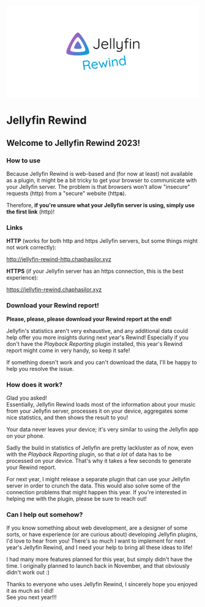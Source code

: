 ![Jellyfin Rewind Banner](Jellyfin%20Rewind%20Banner.png)

# Jellyfin Rewind

## Welcome to Jellyfin Rewind 2023!

### How to use

Because Jellyfin Rewind is web-based and (for now at least) not available as a plugin, it might be a bit tricky to get your browser to communicate with your Jellyfin server. The problem is that browsers won't allow "insecure" requests (http) from a "secure" website (http**s**).

Therefore, **if you're unsure what your Jellyfin server is using, simply use the first link** (http)!

### Links

**HTTP** (works for both http and https Jellyfin servers, but some things might not work correctly):

<http://jellyfin-rewind-http.chaphasilor.xyz>

**HTTPS** (if your Jellyfin server has an https connection, this is the best experience):

<https://jellyfin-rewind.chaphasilor.xyz>

### Download your Rewind report!

**Please, please, please download your Rewind report at the end!**

Jellyfin's statistics aren't very exhaustive, and any additional data could help offer you more insights during next year's Rewind! Especially if you don't have the *Playback Reporting* plugin installed, this year's Rewind report might come in very handy, so keep it safe!

If something doesn't work and you can't download the data, I'll be happy to help you resolve the issue.

### How does it work?

Glad you asked!  
Essentially, Jellyfin Rewind loads most of the information about your music from your Jellyfin server, processes it on your device, aggregates some nice statistics, and then shows the result to you!

Your data never leaves your device; it's very similar to using the Jellyfin app on your phone.

Sadly the build in statistics of Jellyfin are pretty lackluster as of now, even with the *Playback Reporting* plugin, so that *a lot* of data has to be processed on your device. That's why it takes a few seconds to generate your Rewind report.

For next year, I might release a separate plugin that can use your Jellyfin server in order to crunch the data. This would also solve some of the connection problems that might happen this year. If you're interested in helping me with the plugin, please be sure to reach out!

### Can I help out somehow?

If you know something about web development, are a designer of some sorts, or have experience (or are curious about) developing Jellyfin plugins, I'd love to hear from you! There's so much I want to implement for next year's Jellyfin Rewind, and I need your help to bring all these ideas to life!

I had many more features planned for this year, but simply didn't have the time. I originally planned to launch back in November, and that obviously didn't work out :)

Thanks to everyone who uses Jellyfin Rewind, I sincerely hope you enjoyed it as much as I did!  
See you next year!!!
